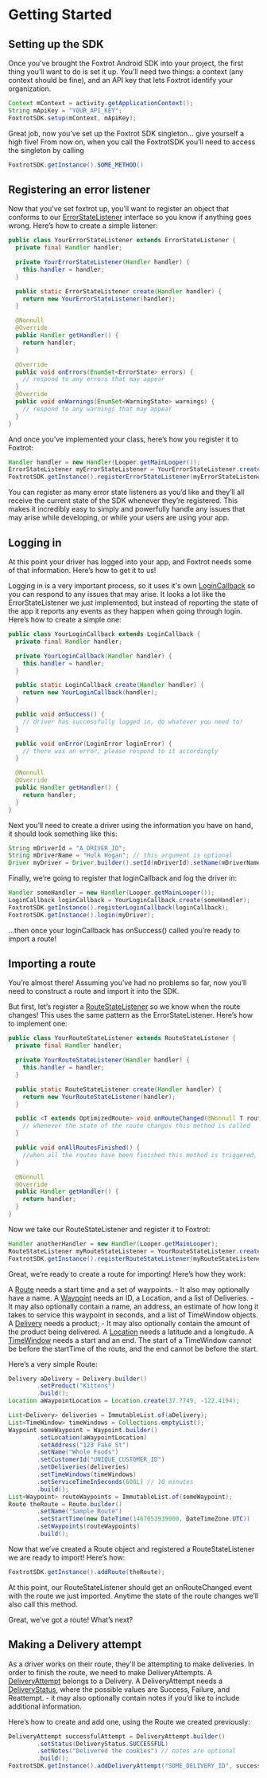 # Getting Started

## Setting up the SDK

Once you’ve brought the Foxtrot Android SDK into your project, the first thing you’ll want to do is set it up.
You’ll need two things: a context (any context should be fine), and an API key that lets Foxtrot identify your organization.

```java
Context mContext = activity.getApplicationContext();
String mApiKey = "YOUR_API_KEY";
FoxtrotSDK.setup(mContext, mApiKey);
```

Great job, now you’ve set up the Foxtrot SDK singleton… give yourself a high five!
From now on, when you call the FoxtrotSDK you’ll need to access the singleton by calling 

```java
FoxtrotSDK.getInstance().SOME_METHOD()
```


## Registering an error listener

Now that you’ve set foxtrot up, you’ll want to register an object that conforms to our [ErrorStateListener](https://foxtrotsystems.github.io/android-sdk-javadoc/io/foxtrot/android/sdk/state/ErrorStateListener.html) interface so you know if anything goes wrong. Here’s how to create a simple listener:

```java
public class YourErrorStateListener extends ErrorStateListener {
  private final Handler handler;

  private YourErrorStateListener(Handler handler) {
    this.handler = handler;
  }

  public static ErrorStateListener create(Handler handler) {
    return new YourErrorStateListener(handler);
  }

  @Nonnull 
  @Override 
  public Handler getHandler() { 
    return handler; 
  }

  @Override
  public void onErrors(EnumSet<ErrorState> errors) {
    // respond to any errors that may appear 
  } 
  @Override 
  public void onWarnings(EnumSet<WarningState> warnings) {
    // respond to any warnings that may appear 
  }
}
```

And once you’ve implemented your class, here’s how you register it to Foxtrot:

```java
Handler handler = new Handler(Looper.getMainLooper());
ErrorStateListener myErrorStateListener = YourErrorStateListener.create(handler);
FoxtrotSDK.getInstance().registerErrorStateListener(myErrorStateListener);
```

You can register as many error state listeners as you’d like and they’ll all receive the current state of the SDK whenever they’re registered. This makes it incredibly easy to simply and powerfully handle any issues that may arise while developing, or while your users are using your app.

## Logging in

At this point your driver has logged into your app, and Foxtrot needs some of that information. Here’s how to get it to us!

Logging in is a very important process, so it uses it's own [LoginCallback](https://foxtrotsystems.github.io/android-sdk-javadoc/io/foxtrot/android/sdk/controllers/auth/LoginCallback.html) so you can respond to any issues that may arise. It looks a lot like the ErrorStateListener we just implemented, but instead of reporting the state of the app it reports any events as they happen when going through login. Here’s how to create a simple one:

```java
public class YourLoginCallback extends LoginCallback {
  private final Handler handler;

  private YourLoginCallback(Handler handler) {
    this.handler = handler;
  }

  public static LoginCallback create(Handler handler) {
    return new YourLoginCallback(handler);
  }

  public void onSuccess() {
    // driver has successfully logged in, do whatever you need to! 
  }  

  public void onError(LoginError loginError) {
    // there was an error, please respond to it accordingly 
  }

  @Nonnull 
  @Override 
  public Handler getHandler() { 
    return handler; 
  }
}
```

Next you’ll need to create a driver using the information you have on hand, it should look something like this:

```java
String mDriverId = "A_DRIVER_ID";
String mDriverName = "Hulk Hogan"; // this argument is optional
Driver myDriver = Driver.builder().setId(mDriverId).setName(mDriverName).build();
```

Finally, we’re going to register that loginCallback and log the driver in:

```java
Handler someHandler = new Handler(Looper.getMainLooper());
LoginCallback loginCallback = YourLoginCallback.create(someHandler);
FoxtrotSDK.getInstance().registerLoginCallback(loginCallback);
FoxtrotSDK.getInstance().login(myDriver);
```

...then once your loginCallback has onSuccess() called you’re ready to import a route!

## Importing a route

You’re almost there! Assuming you’ve had no problems so far, now you’ll need to construct a route and import it into the SDK.

But first, let’s register a [RouteStateListener](https://foxtrotsystems.github.io/android-sdk-javadoc/io/foxtrot/android/sdk/state/RouteStateListener.html) so we know when the route changes! This uses the same pattern as the ErrorStateListener. Here’s how to implement one:

```java
public class YourRouteStateListener extends RouteStateListener {
  private final Handler handler;

  private YourRouteStateListener(Handler handler) {
    this.handler = handler;
  }

  public static RouteStateListener create(Handler handler) {
    return new YourRouteStateListener(handler);
  }

  public <T extends OptimizedRoute> void onRouteChanged(@Nonnull T route) {
    // whenever the state of the route changes this method is called 
  }  

  public void onAllRoutesFinished() { 
    //when all the routes have been finished this method is triggered, letting you know the day is over
  }

  @Nonnull 
  @Override 
  public Handler getHandler() { 
    return handler; 
  }
}
```

Now we take our RouteStateListener and register it to Foxtrot:

```java
Handler anotherHandler = new Handler(Looper.getMainLooper);
RouteStateListener myRouteStateListener = YourRouteStateListener.create(anotherHandler);
FoxtrotSDK.getInstance().registerRouteStateListener(myRouteStateListener);
```

Great, we’re ready to create a route for importing! Here’s how they work:

A [Route](#route) needs a start time and a set of waypoints.
    - It also may optionally have a name.
A [Waypoint](#waypoint) needs an ID, a Location, and a list of Deliveries.
    - It may also optionally contain a name, an address, an estimate of how long it takes to service this waypoint in seconds, and a list of TimeWindow objects.
A [Delivery](#delivery) needs a product;
    - It may also optionally contain the amount of the product being delivered.
A [Location](#location) needs a latitude and a longitude.
A [TimeWindow](#timewindow) needs a start and an end. The start of a TimeWindow cannot be before the startTime of the route, and the end cannot be before the start.

Here’s a very simple Route:

```java
Delivery aDelivery = Delivery.builder()
        .setProduct("Kittens")
        .build();
Location aWaypointLocation = Location.create(37.7749, -122.4194);

List<Delivery> deliveries = ImmutableList.of(aDelivery); 
List<TimeWindow> timeWindows = Collections.emptyList(); 
Waypoint someWaypoint = Waypoint.builder() 
        .setLocation(aWaypointLocation) 
        .setAddress("123 Fake St") 
        .setName("Whole Foods") 
        .setCustomerId("UNIQUE_CUSTOMER_ID") 
        .setDeliveries(deliveries) 
        .setTimeWindows(timeWindows) 
        .setServiceTimeInSeconds(600L) // 10 minutes 
        .build();
List<Waypoint> routeWaypoints = ImmutableList.of(someWaypoint);
Route theRoute = Route.builder()
        .setName("Sample Route")
        .setStartTime(new DateTime(1467053939000, DateTimeZone.UTC))
        .setWaypoints(routeWaypoints)
        .build();
```

Now that we’ve created a Route object and registered a RouteStateListener we are ready to import!
Here’s how:

```java
FoxtrotSDK.getInstance().addRoute(theRoute);
```

At this point, our RouteStateListener should get an onRouteChanged event with the route we just imported. Anytime the state of the route changes we’ll also call this method.

Great, we’ve got a route! What’s next?

## Making a Delivery attempt

As a driver works on their route, they'll be attempting to make deliveries. 
In order to finish the route, we need to make DeliveryAttempts. 
A [DeliveryAttempt](#deliveryattempt) belongs to a Delivery.
A DeliveryAttempt needs a [DeliveryStatus](#deliverystatus), where the possible values are Success, Failure, and Reattempt.
    - it may also optionally contain notes if you’d like to include additional information.

Here’s how to create and add one, using the Route we created previously:

```java
DeliveryAttempt successfulAttempt = DeliveryAttempt.builder()
        .setStatus(DeliveryStatus.SUCCESSFUL)
        .setNotes("Delivered the cookies") // notes are optional
        .build();
FoxtrotSDK.getInstance().addDeliveryAttempt("SOME_DELIVERY_ID", successfulAttempt);
```
